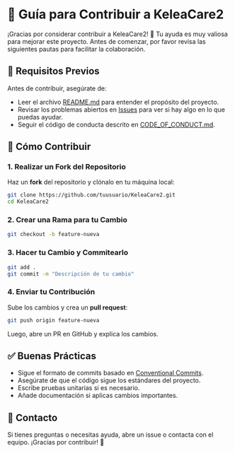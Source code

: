 # 📜 Guía para Contribuir a KeleaCare2

¡Gracias por considerar contribuir a KeleaCare2! 🎉 Tu ayuda es muy valiosa para mejorar este proyecto. Antes de comenzar, por favor revisa las siguientes pautas para facilitar la colaboración.

## 📌 Requisitos Previos
Antes de contribuir, asegúrate de:
- Leer el archivo [README.md](./README.md) para entender el propósito del proyecto.
- Revisar los problemas abiertos en [Issues](https://github.com/tuusuario/KeleaCare2/issues) para ver si hay algo en lo que puedas ayudar.
- Seguir el código de conducta descrito en [CODE_OF_CONDUCT.md](./CODE_OF_CONDUCT.md).

## 🚀 Cómo Contribuir
### 1. Realizar un Fork del Repositorio
Haz un **fork** del repositorio y clónalo en tu máquina local:
```bash
git clone https://github.com/tuusuario/KeleaCare2.git
cd KeleaCare2
```

### 2. Crear una Rama para tu Cambio
```bash
git checkout -b feature-nueva
```

### 3. Hacer tu Cambio y Commitearlo
```bash
git add .
git commit -m "Descripción de tu cambio"
```

### 4. Enviar tu Contribución
Sube los cambios y crea un **pull request**:
```bash
git push origin feature-nueva
```
Luego, abre un PR en GitHub y explica los cambios.

## ✅ Buenas Prácticas
- Sigue el formato de commits basado en [Conventional Commits](https://www.conventionalcommits.org/).
- Asegúrate de que el código sigue los estándares del proyecto.
- Escribe pruebas unitarias si es necesario.
- Añade documentación si aplicas cambios importantes.

## 💬 Contacto
Si tienes preguntas o necesitas ayuda, abre un issue o contacta con el equipo. ¡Gracias por contribuir! 🚀

